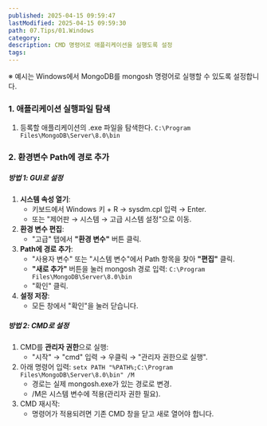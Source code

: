 ```yaml
---
published: 2025-04-15 09:59:47
lastModified: 2025-04-15 09:59:30
path: 07.Tips/01.Windows
category: 
description: CMD 명령어로 애플리케이션을 실행도록 설정
tags:
---
```

※ 예시는 Windows에서 MongoDB를 mongosh 명령어로 실행할 수 있도록 설정합니다.
### 1. 애플리케이션 실행파일 탐색
1. 등록할 애플리케이션의 .exe 파일을 탐색한다.
	`C:\Program Files\MongoDB\Server\8.0\bin`
### 2. 환경변수 Path에 경로 추가
##### 방법 1: GUI로 설정
1. **시스템 속성 열기**:
    - 키보드에서 Windows 키 + R → sysdm.cpl 입력 → Enter.
    - 또는 "제어판 → 시스템 → 고급 시스템 설정"으로 이동.
2. **환경 변수 편집**:
    - "고급" 탭에서 **"환경 변수"** 버튼 클릭.
3. **Path에 경로 추가**:
    - "사용자 변수" 또는 "시스템 변수"에서 Path 항목을 찾아 **"편집"** 클릭.
    - **"새로 추가"** 버튼을 눌러 mongosh 경로 입력:
        `C:\Program Files\MongoDB\Server\8.0\bin`
    - "확인" 클릭.
4. **설정 저장**:
    - 모든 창에서 "확인"을 눌러 닫습니다.
##### 방법 2: CMD로 설정
1. CMD를 **관리자 권한**으로 실행:
    - "시작" → "cmd" 입력 → 우클릭 → "관리자 권한으로 실행".
2. 아래 명령어 입력:
    `setx PATH "%PATH%;C:\Program Files\MongoDB\Server\8.0\bin" /M`
    - 경로는 실제 mongosh.exe가 있는 경로로 변경.
    - /M은 시스템 변수에 적용(관리자 권한 필요).
3. CMD 재시작:
    - 명령어가 적용되려면 기존 CMD 창을 닫고 새로 열어야 합니다.